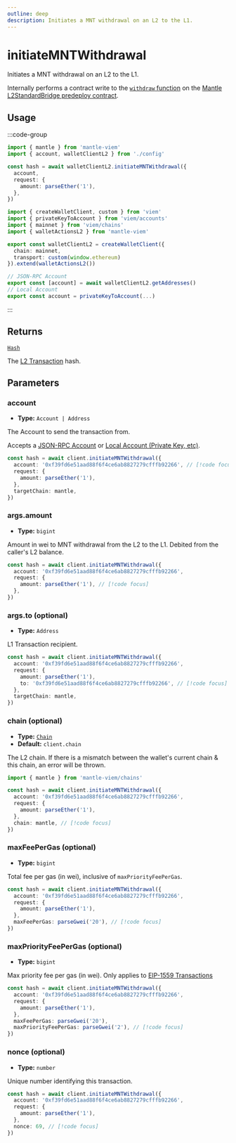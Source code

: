 ```yaml
---
outline: deep
description: Initiates a MNT withdrawal on an L2 to the L1.
---
```


# initiateMNTWithdrawal

Initiates a MNT withdrawal on an L2 to the L1.

Internally performs a contract write to the [`withdraw` function](https://github.com/mantlenetworkio/mantle-v2/blob/v1.0.0-alpha.1/packages/contracts-bedrock/contracts/L2/L2StandardBridge.sol#L106C5-L106C22) on the [Mantle L2StandardBridge predeploy contract](https://github.com/mantlenetworkio/mantle-v2/blob/v1.0.0-alpha.1/packages/contracts-bedrock/contracts/L2/L2StandardBridge.sol).

## Usage

:::code-group

```ts [example.ts]
import { mantle } from 'mantle-viem'
import { account, walletClientL2 } from './config'

const hash = await walletClientL2.initiateMNTWithdrawal({
  account,
  request: {
    amount: parseEther('1'),
  },
})
```

```ts [config.ts]
import { createWalletClient, custom } from 'viem'
import { privateKeyToAccount } from 'viem/accounts'
import { mainnet } from 'viem/chains'
import { walletActionsL2 } from 'mantle-viem'

export const walletClientL2 = createWalletClient({
  chain: mainnet,
  transport: custom(window.ethereum)
}).extend(walletActionsL2())

// JSON-RPC Account
export const [account] = await walletClientL2.getAddresses()
// Local Account
export const account = privateKeyToAccount(...)
```

:::

## Returns

[`Hash`](https://viem.sh/docs/glossary/types#hash)

The [L2 Transaction](https://viem.sh/docs/glossary/terms#transaction) hash.

## Parameters

### account

- **Type:** `Account | Address`

The Account to send the transaction from.

Accepts a [JSON-RPC Account](https://viem.sh/docs/clients/wallet#json-rpc-accounts) or [Local Account (Private Key, etc)](https://viem.sh/docs/clients/wallet#local-accounts-private-key-mnemonic-etc).

```ts
const hash = await client.initiateMNTWithdrawal({
  account: '0xf39fd6e51aad88f6f4ce6ab8827279cfffb92266', // [!code focus]
  request: {
    amount: parseEther('1'),
  },
  targetChain: mantle,
})
```

### args.amount

- **Type:** `bigint`

Amount in wei to MNT withdrawal from the L2 to the L1. Debited from the caller's L2 balance.

```ts
const hash = await client.initiateMNTWithdrawal({
  account: '0xf39fd6e51aad88f6f4ce6ab8827279cfffb92266',
  request: {
    amount: parseEther('1'), // [!code focus]
  },
})
```

### args.to (optional)

- **Type:** `Address`

L1 Transaction recipient.

```ts
const hash = await client.initiateMNTWithdrawal({
  account: '0xf39fd6e51aad88f6f4ce6ab8827279cfffb92266',
  request: {
    amount: parseEther('1'),
    to: '0xf39fd6e51aad88f6f4ce6ab8827279cfffb92266', // [!code focus]
  },
  targetChain: mantle,
})
```

### chain (optional)

- **Type:** [`Chain`](https://viem.sh/docs/glossary/types#chain)
- **Default:** `client.chain`

The L2 chain. If there is a mismatch between the wallet's current chain & this chain, an error will be thrown.

```ts
import { mantle } from 'mantle-viem/chains'

const hash = await client.initiateMNTWithdrawal({
  account: '0xf39fd6e51aad88f6f4ce6ab8827279cfffb92266',
  request: {
    amount: parseEther('1'),
  },
  chain: mantle, // [!code focus]
})
```

### maxFeePerGas (optional)

- **Type:** `bigint`

Total fee per gas (in wei), inclusive of `maxPriorityFeePerGas`.

```ts
const hash = await client.initiateMNTWithdrawal({
  account: '0xf39fd6e51aad88f6f4ce6ab8827279cfffb92266',
  request: {
    amount: parseEther('1'),
  },
  maxFeePerGas: parseGwei('20'), // [!code focus]
})
```

### maxPriorityFeePerGas (optional)

- **Type:** `bigint`

Max priority fee per gas (in wei). Only applies to [EIP-1559 Transactions](https://viem.sh/docs/glossary/terms#eip-1559-transaction)

```ts
const hash = await client.initiateMNTWithdrawal({
  account: '0xf39fd6e51aad88f6f4ce6ab8827279cfffb92266',
  request: {
    amount: parseEther('1'),
  },
  maxFeePerGas: parseGwei('20'),
  maxPriorityFeePerGas: parseGwei('2'), // [!code focus]
})
```

### nonce (optional)

- **Type:** `number`

Unique number identifying this transaction.

```ts
const hash = await client.initiateMNTWithdrawal({
  account: '0xf39fd6e51aad88f6f4ce6ab8827279cfffb92266',
  request: {
    amount: parseEther('1'),
  },
  nonce: 69, // [!code focus]
})
```
